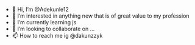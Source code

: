 - 👋 Hi, I’m @Adekunle12
- 👀 I’m interested in anything new that is of great value to my profession 
- 🌱 I’m currently learning js
- 💞️ I’m looking to collaborate on ...
- 📫 How to reach me ig @dakunzzyk

<!---
Adekunle12/Adekunle12 is a ✨ special ✨ repository because its `README.md` (this file) appears on your GitHub profile.
You can click the Preview link to take a look at your changes.
--->
